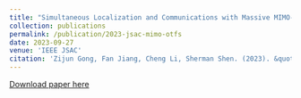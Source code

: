 ```yaml
---
title: "Simultaneous Localization and Communications with Massive MIMO-OTFS"
collection: publications
permalink: /publication/2023-jsac-mimo-otfs
date: 2023-09-27
venue: 'IEEE JSAC'
citation: 'Zijun Gong, Fan Jiang, Cheng Li, Sherman Shen. (2023). &quot;Simultaneous Localization and Communications with Massive MIMO-OTFS.&quot; <i>IEEE Journal on Selected Areas in Communications</i>. 1(1).'
---
```


[Download paper here](/files/OTFS-Tutorial.pdf)
